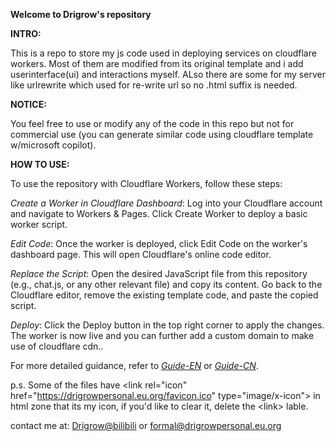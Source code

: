 **Welcome to Drigrow's repository**

**INTRO:**

This is a repo to store my js code used in deploying services on cloudflare workers. Most of them are modified from its original template and i add userinterface(ui) and interactions myself. ALso there are some for my server like urlrewrite which used for re-write url so no .html suffix is needed.

**NOTICE:**

You feel free to use or modify any of the code in this repo but not for commercial use (you can generate similar code using cloudflare template w/microsoft copilot). 

**HOW TO USE:**

To use the repository with Cloudflare Workers, follow these steps:

*Create a Worker in Cloudflare Dashboard*: Log into your Cloudflare account and navigate to Workers & Pages. Click Create Worker to deploy a basic worker script.

*Edit Code*: Once the worker is deployed, click Edit Code on the worker's dashboard page. This will open Cloudflare's online code editor.

*Replace the Script*: Open the desired JavaScript file from this repository (e.g., chat.js, or any other relevant file) and copy its content. Go back to the Cloudflare editor, remove the existing template code, and paste the copied script.

*Deploy*: Click the Deploy button in the top right corner to apply the changes. The worker is now live and you can further add a custom domain to make use of cloudflare cdn..

For more detailed guidance, refer to [*Guide-EN*](https://drigrowpersonal.eu.org/github-repo-guide) or [*Guide-CN*](https://www.bilibili.com/read/cv39299108).

p.s. Some of the files have \<link rel="icon" href="https://drigrowpersonal.eu.org/favicon.ico" type="image/x-icon"\> in html zone that its my icon, if you'd like to clear it, delete the \<link\> lable.

contact me at:
[Drigrow@bilibili](https://space.bilibili.com/652661680) or formal@drigrowpersonal.eu.org

